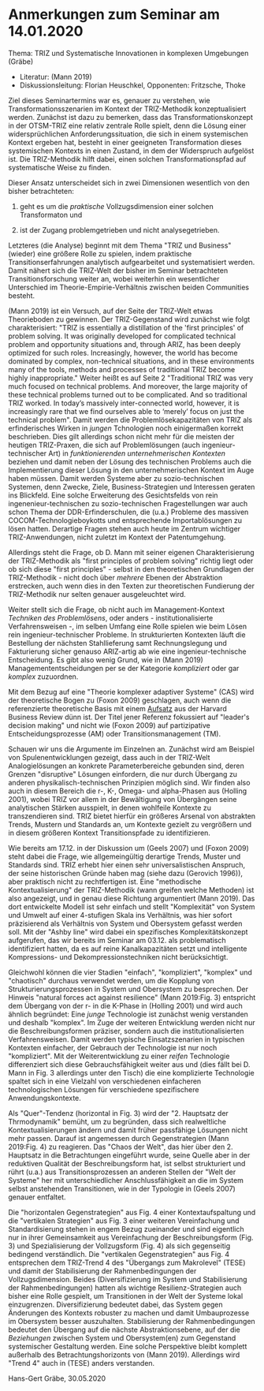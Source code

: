 # Anmerkungen zum Seminar am 14.01.2020

Thema: TRIZ und Systematische Innovationen in komplexen Umgebungen (Gräbe)
* Literatur: (Mann 2019)
* Diskussionsleitung: Florian Heuschkel, Opponenten: Fritzsche, Thoke


Ziel dieses Seminartermins war es, genauer zu verstehen, wie
Transformationsszenarien im Kontext der TRIZ-Methodik konzeptualisiert werden.
Zunächst ist dazu zu bemerken, dass das Transformationskonzept in der
OTSM-TRIZ eine relativ zentrale Rolle spielt, denn die Lösung einer
widersprüchlichen Anforderungssituation, die sich in einem systemischen
Kontext ergeben hat, besteht in einer geeigneten Transformation dieses
systemischen Kontexts in einen Zustand, in dem der Widerspruch aufgelöst ist.
Die TRIZ-Methodik hilft dabei, einen solchen Transformationspfad auf
systematische Weise zu finden.

Dieser Ansatz unterscheidet sich in zwei Dimensionen wesentlich von den bisher
betrachteten:

1. geht es um die _praktische_ Vollzugsdimension einer solchen Transformaton
und

2. ist der Zugang problemgetrieben und nicht analysegetrieben.

Letzteres (die Analyse) beginnt mit dem Thema "TRIZ und Business" (wieder)
eine größere Rolle zu spielen, indem praktische Transitionserfahrungen
analytisch aufgearbeitet und systematisiert werden. Damit nähert sich die
TRIZ-Welt der bisher im Seminar betrachteten Transitionsforschung weiter an,
wobei weiterhin ein wesentlicher Unterschied im Theorie-Empirie-Verhältnis
zwischen beiden Communities besteht.

(Mann 2019) ist ein Versuch, auf der Seite der TRIZ-Welt etwas Theorieboden zu
gewinnen.  Der TRIZ-Gegenstand wird zunächst wie folgt charakterisiert: "TRIZ
is essentially a distillation of the 'first principles' of problem solving. It
was originally developed for complicated technical problem and opportunity
situations and, through ARIZ, has been deeply optimized for such roles.
Increasingly, however, the world has become dominated by complex,
non-technical situations, and in these environments many of the tools, methods
and processes of traditional TRIZ become highly inappropriate."  Weiter heißt
es auf Seite 2 "Traditional TRIZ was very much focused on technical problems.
And moreover, the large majority of these technical problems turned out to be
complicated. And so traditional TRIZ worked. In today’s massively
inter-connected world, however, it is increasingly rare that we find ourselves
able to ‘merely’ focus on just the technical problem".  Damit werden die
Problemlösekapazitäten von TRIZ als erfinderisches Wirken in _jungen_
Tchnologien noch einigermaßen korrekt beschrieben. Dies gilt allerdings schon
nicht mehr für die meisten der heutigen TRIZ-Praxen, die sich auf
Problemlösungen (auch ingenieur-technischer Art) in _funktionierenden
unternehmerischen Kontexten_ beziehen und damit neben der Lösung des
technischen Problems auch die Implementierung dieser Lösung in den
unternehmerischen Kontext im Auge haben müssen. Damit werden Systeme aber zu
sozio-technischen Systemen, denn Zwecke, Ziele, Business-Strategien und
Interessen geraten ins Blickfeld.  Eine solche Erweiterung des Gesichtsfelds
von rein ingenenieur-technischen zu sozio-technischen Fragestellungen war auch
schon Thema der DDR-Erfinderschulen, die (u.a.) Probleme des massiven
COCOM-Technologieboykotts und entsprechende Importablösungen zu lösen hatten.
Derartige Fragen stehen auch heute im Zentrum wichtiger TRIZ-Anwendungen,
nicht zuletzt im Kontext der Patentumgehung.

Allerdings steht die Frage, ob D. Mann mit seiner eigenen Charakterisierung
der TRIZ-Methodik als "first principles of problem solving" richtig liegt oder
ob sich diese "first principles" - selbst in den theoretischen Grundlagen der
TRIZ-Methodik - nicht doch über _mehrere_ Ebenen der Abstraktion erstrecken,
auch wenn dies in den Texten zur theoretischen Fundierung der TRIZ-Methodik
nur selten genauer ausgeleuchtet wird. 

Weiter stellt sich die Frage, ob nicht auch im Management-Kontext _Techniken
des Problemlösens_, oder anders - institutionalisierte Verfahrensweisen -, im
selben Umfang eine Rolle spielen wie beim Lösen rein ingenieur-technischer
Probleme. In strukturierten Kontexten läuft die Bestellung der nächsten
Stahllieferung samt Rechnungslegung und Fakturierung sicher genauso ARIZ-artig
ab wie eine ingenieur-technische Entscheidung. Es gibt also wenig Grund, wie
in (Mann 2019) Managemententscheidungen per se der Kategorie _kompliziert_
oder gar _komplex_ zuzuordnen.

Mit dem Bezug auf eine "Theorie komplexer adaptiver Systeme" (CAS) wird der
theoretische Bogen zu (Foxon 2009) geschlagen, auch wenn die referenzierte
theoretische Basis mit einem
[Aufsatz](https://hbr.org/2007/11/a-leaders-framework-for-decision-making) aus
der Harvard Business Review dünn ist.  Der Titel jener Referenz fokussiert auf
"leader's decision making" und nicht wie (Foxon 2009) auf partizipative
Entscheidungsprozesse (AM) oder Transitionsmanagement (TM).

Schauen wir uns die Argumente im Einzelnen an.  Zunächst wird am Beispiel von
Spulenentwicklungen gezeigt, dass auch in der TRIZ-Welt Analogielösungen an
konkrete Parameterbereiche gebunden sind, deren Grenzen "disruptive" Lösungen
einfordern, die nur durch Übergang zu anderen physikalisch-technischen
Prinzipien möglich sind. Wir finden also auch in diesem Bereich die r-, K-,
Omega- und alpha-Phasen aus (Holling 2001), wobei TRIZ vor allem in der
Bewältigung von Übergängen seine analytischen Stärken ausspielt, in denen
wohlfeile Kontexte zu transzendieren sind. TRIZ bietet hierfür ein größeres
Arsenal von abstrakten Trends, Mustern und Standards an, um Kontexte gezielt
zu vergrößern und in diesem größeren Kontext Transitionspfade zu
identifizieren.

Wie bereits am 17.12. in der Diskussion um (Geels 2007) und (Foxon 2009) steht
dabei die Frage, wie allgemeingültig derartige Trends, Muster und Standards
sind.  TRIZ erhebt hier einen sehr universalistischen Anspruch, der seine
historischen Gründe haben mag (siehe dazu (Gerovich 1996)), aber praktisch
nicht zu rechtfertigen ist. Eine "methodische Kontextualisierung" der
TRIZ-Methodik (wann greifen welche Methoden) ist also angezeigt, und in genau
diese Richtung argumentiert (Mann 2019). Das dort entwickelte Modell ist sehr
einfach und stellt "Komplexität" von System und Umwelt auf einer 4-stufigen
Skala ins Verhältnis, was hier sofort präzisierend als Verhältnis von System
und Obersystem gefasst werden soll. Mit der "Ashby line" wird dabei ein
spezifisches Komplexitätskonzept aufgerufen, das wir bereits im Seminar am
03.12. als problematisch identifiziert hatten, da es auf reine
Kanalkapazitäten setzt und intelligente Kompressions- und
Dekompressionstechniken nicht berücksichtigt.

Gleichwohl können die vier Stadien "einfach", "kompliziert", "komplex" und
"chaotisch" durchaus verwendet werden, um die Kopplung von
Strukturierungsprozessen in System und Obersystem zu besprechen.  Der Hinweis
"natural forces act against resilience" (Mann 2019:Fig. 3) entspricht dem
Übergang von der r- in die K-Phase in (Holling 2001) und wird auch ähnlich
begründet: Eine _junge_ Technologie ist zunächst wenig verstanden und deshalb
"komplex". Im Zuge der weiteren Entwicklung werden nicht nur die
Beschreibungsformen präziser, sondern auch die institutionalisierten
Verfahrensweisen. Damit werden typische Einsatzszenarien in typischen
Kontexten einfacher, der Gebrauch der Technologie ist nur noch "kompliziert".
Mit der Weiterentwicklung zu einer _reifen_ Technologie differenziert sich
diese Gebrauchsfähigkeit weiter aus und (dies fällt bei D. Mann in Fig. 3
allerdings unter den Tisch) die eine komplizierte Technologie spaltet sich in
eine Vielzahl von verschiedenen einfacheren technologischen Lösungen für
verschiedene spezifischere Anwendungskontexte.

Als "Quer"-Tendenz (horizontal in Fig. 3) wird der "2. Hauptsatz der
Thrmodynamik" bemüht, um zu begründen, dass sich realweltliche
Kontextualisierungen ändern und damit früher passfähige Lösungen nicht mehr
passen.  Darauf ist angemessen durch Gegenstrategien (Mann 2019:Fig. 4) zu
reagieren.  Das "Chaos der Welt", das hier über den 2. Hauptsatz in die
Betrachtungen eingeführt wurde, seine Quelle aber in der reduktiven Qualität
der Beschreibungsform hat, ist selbst strukturiert und rührt (u.a.) aus
Transitionsprozessen an anderen Stellen der "Welt der Systeme" her mit
unterschiedlicher Anschlussfähigkeit an die im System selbst anstehenden
Transitionen, wie in der Typologie in (Geels 2007) genauer entfaltet.

Die "horizontalen Gegenstrategien" aus Fig. 4 einer Kontextaufspaltung und die
"vertikalen Strategien" aus Fig. 3 einer weiteren Vereinfachung und
Standardisierung stehen in engem Bezug zueinander und sind eigentlich nur in
ihrer Gemeinsamkeit aus Vereinfachung der Beschreibungsform (Fig. 3) und
Spezialisierung der Vollzugsform (Fig. 4) als sich gegenseitig bedingend
verständlich. Die "vertikalen Gegenstrategien" aus Fig. 4 entsprechen dem
TRIZ-Trend 4 des "Übergangs zum Makrolevel" (TESE) und damit der
Stabilisierung der Rahmenbedingungen der Vollzugsdimension. Beides
(Diversifizierung im System und Stabilisierung der Rahmenbedingungen) hatten
als wichtige Resilienz-Strategien auch bisher eine Rolle gespielt, um
Transitionen in der Welt der Systeme lokal einzugrenzen. Diversifizierung
bedeutet dabei, das System gegen Änderungen des Kontexts robuster zu machen
und damit Umbauprozesse im Obersystem besser auszuhalten.  Stabilisierung der
Rahmenbedingungen bedeutet den Übergang auf die nächste Abstraktionsebene, auf
der die _Beziehungen_ zwischen System und Obersystem(en) zum Gegenstand
systemischer Gestaltung werden. Eine solche Perspektive bleibt komplett
außerhalb des Betrachtungshorizonts von (Mann 2019).  Allerdings wird "Trend 4"
auch in (TESE) anders verstanden. 

Hans-Gert Gräbe, 30.05.2020
